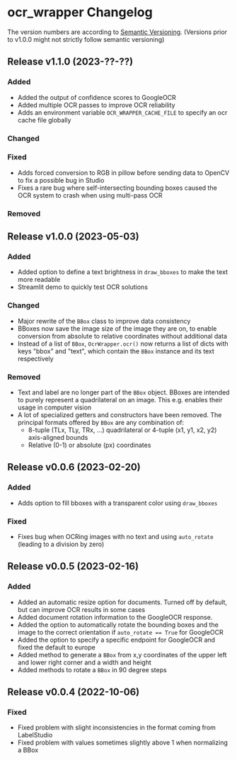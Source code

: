 # ocr_wrapper Changelog
The version numbers are according to [Semantic Versioning](http://semver.org/).
(Versions prior to v1.0.0 might not strictly follow semantic versioning)

## Release v1.1.0  (2023-??-??)
### Added
- Added the output of confidence scores to GoogleOCR
- Added multiple OCR passes to improve OCR reliability
- Adds an environment variable `OCR_WRAPPER_CACHE_FILE` to specify an ocr cache file globally

### Changed

### Fixed
- Adds forced conversion to RGB in pillow before sending data to OpenCV to fix a possible bug in Studio
- Fixes a rare bug where self-intersecting bounding boxes caused the OCR system to crash when using multi-pass OCR
### Removed


## Release v1.0.0  (2023-05-03)
### Added
- Added option to define a text brightness in `draw_bboxes` to make the text more readable
- Streamlit demo to quickly test OCR solutions
### Changed
- Major rewrite of the `BBox` class to improve data consistency
- BBoxes now save the image size of the image they are on, to enable conversion from absolute to relative coordinates without additional data
- Instead of a list of `BBox`, `OcrWrapper.ocr()` now returns a list of dicts with keys  "bbox" and "text", which contain the `BBox` instance and its text respectively
### Removed
- Text and label are no longer part of the `BBox` object. BBoxes are intended to purely represent a quadrilateral on an image. This e.g. enables their usage in computer vision
- A lot of specialized getters and constructors have been removed. The principal formats offered by `BBox` are any combination of:
  - 8-tuple (TLx, TLy, TRx, ...) quadrilateral or 4-tuple (x1, y1, x2, y2) axis-aligned bounds
  - Relative (0-1) or absolute (px) coordinates

## Release v0.0.6  (2023-02-20)
### Added
- Adds option to fill bboxes with a transparent color using
  `draw_bboxes`

### Fixed
- Fixes bug when OCRing images with no text and using `auto_rotate`
  (leading to a division by zero)

## Release v0.0.5  (2023-02-16)
### Added
- Added an automatic resize option for documents. Turned off by
default, but can improve OCR results in some cases
- Added document rotation information to the GoogleOCR response.
- Added the option to automatically rotate the bounding boxes and the
image to the correct orientation if `auto_rotate == True` for
GoogleOCR
- Added the option to specify a specific endpoint for GoogleOCR and
fixed the default to europe
- Added method to generate a `BBox` from x,y coordinates of the upper
left and lower right corner and a width and height
- Added methods to rotate a `BBox` in 90 degree steps

## Release v0.0.4  (2022-10-06)
### Fixed
- Fixed problem with slight inconsistencies in the format coming from LabelStudio
- Fixed problem with values sometimes slightly above 1 when normalizing a BBox
